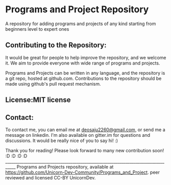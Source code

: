 # Programs  and Project Repository 


A repository for adding programs and projects of any kind starting from beginners level to expert ones 

## Contributing to the Repository:
It would be great for people to help improve the repository, and we welcome it. We aim to provide everyone with wide range of programs and projects.

Programs and Projects  can be  written in any  language, and the repository is a git repo, hosted at github.com. Contributions to the repository should be made using github's pull request mechanism.

## License:MIT license

## Contact:
To contact me, you can email me at deosaju2260@gmail.com, or send me a message on linkedin. I'm also available on gitter.im for questions and discussions. It would be really nice of you to say hi! :)

Thank you for reading! Please look forward to many new contribution soon! :D :D :D :D ___________________________________________________________________________________
Programs and Projects repository, available at https://github.com/Unicorn-Dev-Community/Programs_and_Project. peer reviewed and licensed CC-BY UnicornDev.
